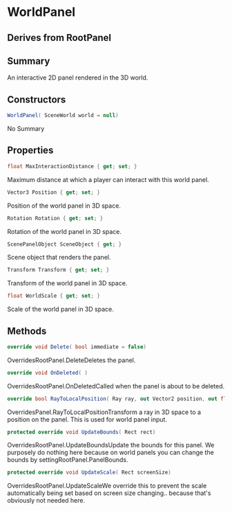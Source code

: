 # WorldPanel

## Derives from RootPanel

## Summary

An interactive 2D panel rendered in the 3D world.
## Constructors

```c#
WorldPanel( SceneWorld world = null) 
```
No Summary
## Properties

```c#
float MaxInteractionDistance { get; set; } 
```
Maximum distance at which a player can interact with this world panel.
```c#
Vector3 Position { get; set; } 
```
Position of the world panel in 3D space.
```c#
Rotation Rotation { get; set; } 
```
Rotation of the world panel in 3D space.
```c#
ScenePanelObject SceneObject { get; } 
```
Scene object that renders the panel.
```c#
Transform Transform { get; set; } 
```
Transform of the world panel in 3D space.
```c#
float WorldScale { get; set; } 
```
Scale of the world panel in 3D space.
## Methods

```c#
override void Delete( bool immediate = false) 
```
OverridesRootPanel.DeleteDeletes the panel.
```c#
override void OnDeleted( ) 
```
OverridesRootPanel.OnDeletedCalled when the panel is about to be deleted.
```c#
override bool RayToLocalPosition( Ray ray, out Vector2 position, out float distance) 
```
OverridesPanel.RayToLocalPositionTransform a ray in 3D space to a position on the panel. This is used for world panel input.
```c#
protected override void UpdateBounds( Rect rect) 
```
OverridesRootPanel.UpdateBoundsUpdate the bounds for this panel. We purposely do nothing here because
on world panels you can change the bounds by settingRootPanel.PanelBounds.
```c#
protected override void UpdateScale( Rect screenSize) 
```
OverridesRootPanel.UpdateScaleWe override this to prevent the scale automatically being set based on screen
size changing.. because that's obviously not needed here.
